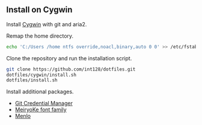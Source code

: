 Install on Cygwin
-----------------

Install [Cygwin](https://www.cygwin.com) with git and aria2.

Remap the home directory.

```sh
echo 'C:/Users /home ntfs override,noacl,binary,auto 0 0' >> /etc/fstab
```

Clone the repository and run the installation script.

```sh
git clone https://github.com/int128/dotfiles.git
dotfiles/cygwin/install.sh
dotfiles/install.sh
```

Install additional packages.

* [Git Credential Manager](https://github.com/Microsoft/Git-Credential-Manager-for-Windows)
* [MeiryoKe font family](http://web1.nazca.co.jp/hp/nzkchicagob/m6x9801/mrktb4br6.html)
* [Menlo](https://github.com/hbin/top-programming-fonts)

